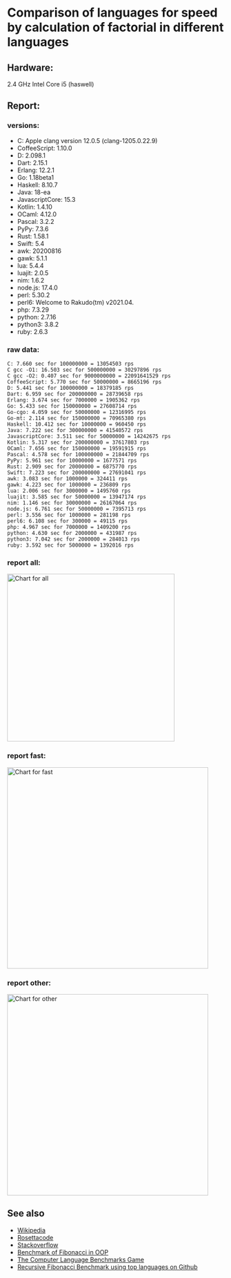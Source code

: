 Comparison of languages for speed by calculation of factorial in different languages
====================================================================================

Hardware:
---------
2.4 GHz Intel Core i5 (haswell)

Report:
-------
### versions:

  * C: Apple clang version 12.0.5 (clang-1205.0.22.9)
  * CoffeeScript: 1.10.0
  * D: 2.098.1
  * Dart: 2.15.1
  * Erlang: 12.2.1
  * Go: 1.18beta1
  * Haskell: 8.10.7
  * Java: 18-ea
  * JavascriptCore: 15.3
  * Kotlin: 1.4.10
  * OCaml: 4.12.0
  * Pascal: 3.2.2
  * PyPy: 7.3.6
  * Rust: 1.58.1
  * Swift: 5.4
  * awk: 20200816
  * gawk: 5.1.1
  * lua: 5.4.4
  * luajit: 2.0.5
  * nim: 1.6.2
  * node.js: 17.4.0
  * perl: 5.30.2
  * perl6: Welcome to Rakudo(tm) v2021.04.
  * php: 7.3.29
  * python: 2.7.16
  * python3: 3.8.2
  * ruby: 2.6.3


### raw data:

    C: 7.660 sec for 100000000 = 13054503 rps
    C gcc -O1: 16.503 sec for 500000000 = 30297896 rps
    C gcc -O2: 0.407 sec for 9000000000 = 22091641529 rps
    CoffeeScript: 5.770 sec for 50000000 = 8665196 rps
    D: 5.441 sec for 100000000 = 18379185 rps
    Dart: 6.959 sec for 200000000 = 28739658 rps
    Erlang: 3.674 sec for 7000000 = 1905362 rps
    Go: 5.433 sec for 150000000 = 27608714 rps
    Go-cgo: 4.059 sec for 50000000 = 12316995 rps
    Go-mt: 2.114 sec for 150000000 = 70965380 rps
    Haskell: 10.412 sec for 10000000 = 960450 rps
    Java: 7.222 sec for 300000000 = 41540572 rps
    JavascriptCore: 3.511 sec for 50000000 = 14242675 rps
    Kotlin: 5.317 sec for 200000000 = 37617803 rps
    OCaml: 7.656 sec for 150000000 = 19591915 rps
    Pascal: 4.578 sec for 100000000 = 21844709 rps
    PyPy: 5.961 sec for 10000000 = 1677571 rps
    Rust: 2.909 sec for 20000000 = 6875770 rps
    Swift: 7.223 sec for 200000000 = 27691041 rps
    awk: 3.083 sec for 1000000 = 324411 rps
    gawk: 4.223 sec for 1000000 = 236809 rps
    lua: 2.006 sec for 3000000 = 1495760 rps
    luajit: 3.585 sec for 50000000 = 13947174 rps
    nim: 1.146 sec for 30000000 = 26167064 rps
    node.js: 6.761 sec for 50000000 = 7395713 rps
    perl: 3.556 sec for 1000000 = 281198 rps
    perl6: 6.108 sec for 300000 = 49115 rps
    php: 4.967 sec for 7000000 = 1409200 rps
    python: 4.630 sec for 2000000 = 431987 rps
    python3: 7.042 sec for 2000000 = 284013 rps
    ruby: 3.592 sec for 5000000 = 1392016 rps


### report all:

<img alt="Chart for all" width="388" src="https://chart.googleapis.com/chart?cht=bhs&chs=582x515&chd=t%3A70965380%2C41540571%2C37617802%2C30297896%2C28739658%2C27691040%2C27608713%2C26167064%2C21844708%2C19591915%2C18379184%2C14242675%2C13947173%2C13054502%2C12316995%2C8665196%2C7395712%2C6875770%2C1905361%2C1677571%2C1495759%2C1409199%2C1392015%2C960450%2C431986%2C324410%2C284012%2C281197%2C236808&chco=4d89f9&chbh=12&chds=0,70965380.3907609&chxt=x,y,r&chxl=1%3A%7Cgawk%7Cperl%7Cpython3%7Cawk%7Cpython%7CHaskell%7Cruby%7Cphp%7Clua%7CPyPy%7CErlang%7CRust%7Cnode.js%7CCoffeeScript%7CGo-cgo%7CC%7Cluajit%7CJavascriptCore%7CD%7COCaml%7CPascal%7Cnim%7CGo%7CSwift%7CDart%7CC%20gcc%20-O1%7CKotlin%7CJava%7CGo-mt%7C2%3A%7C236808%20rps%7C281197%20rps%7C284012%20rps%7C324410%20rps%7C431986%20rps%7C960450%20rps%7C1392015%20rps%7C1409199%20rps%7C1495759%20rps%7C1677571%20rps%7C1905361%20rps%7C6875770%20rps%7C7395712%20rps%7C8665196%20rps%7C12316995%20rps%7C13054502%20rps%7C13947173%20rps%7C14242675%20rps%7C18379184%20rps%7C19591915%20rps%7C21844708%20rps%7C26167064%20rps%7C27608713%20rps%7C27691040%20rps%7C28739658%20rps%7C30297896%20rps%7C37617802%20rps%7C41540571%20rps%7C70965380%20rps%7C0%3A%7C0%20%25%7C10%20%25%7C20%20%25%7C30%20%25%7C40%20%25%7C50%20%25%7C60%20%25%7C70%20%25%7C80%20%25%7C90%20%25%7C100%20%25">

### report fast:

<img alt="Chart for fast" width="466" src="https://chart.googleapis.com/chart?cht=bhs&chs=700x328&chd=t%3A70965380%2C41540571%2C37617802%2C30297896%2C28739658%2C27691040%2C27608713%2C26167064%2C21844708%2C19591915%2C18379184%2C14242675%2C13947173%2C13054502%2C12316995%2C8665196%2C7395712%2C6875770&chco=4d89f9&chbh=12&chds=0,70965380.3907609&chxt=x,y,r&chxl=1%3A%7CRust%7Cnode.js%7CCoffeeScript%7CGo-cgo%7CC%7Cluajit%7CJavascriptCore%7CD%7COCaml%7CPascal%7Cnim%7CGo%7CSwift%7CDart%7CC%20gcc%20-O1%7CKotlin%7CJava%7CGo-mt%7C2%3A%7C6875770%20rps%7C7395712%20rps%7C8665196%20rps%7C12316995%20rps%7C13054502%20rps%7C13947173%20rps%7C14242675%20rps%7C18379184%20rps%7C19591915%20rps%7C21844708%20rps%7C26167064%20rps%7C27608713%20rps%7C27691040%20rps%7C28739658%20rps%7C30297896%20rps%7C37617802%20rps%7C41540571%20rps%7C70965380%20rps%7C0%3A%7C0%20%25%7C10%20%25%7C20%20%25%7C30%20%25%7C40%20%25%7C50%20%25%7C60%20%25%7C70%20%25%7C80%20%25%7C90%20%25%7C100%20%25">

### report other:

<img alt="Chart for other" width="466" src="https://chart.googleapis.com/chart?cht=bhs&chs=700x209&chd=t%3A1905361%2C1677571%2C1495759%2C1409199%2C1392015%2C960450%2C431986%2C324410%2C284012%2C281197%2C236808&chco=4d89f9&chbh=12&chds=0,1905361.97712989&chxt=x,y,r&chxl=1%3A%7Cgawk%7Cperl%7Cpython3%7Cawk%7Cpython%7CHaskell%7Cruby%7Cphp%7Clua%7CPyPy%7CErlang%7C2%3A%7C236808%20rps%7C281197%20rps%7C284012%20rps%7C324410%20rps%7C431986%20rps%7C960450%20rps%7C1392015%20rps%7C1409199%20rps%7C1495759%20rps%7C1677571%20rps%7C1905361%20rps%7C0%3A%7C0%20%25%7C10%20%25%7C20%20%25%7C30%20%25%7C40%20%25%7C50%20%25%7C60%20%25%7C70%20%25%7C80%20%25%7C90%20%25%7C100%20%25">



See also
--------

  * [Wikipedia](http://en.wikipedia.org/wiki/Factorial)
  * [Rosettacode](http://rosettacode.org/wiki/Factorial)
  * [Stackoverflow](http://stackoverflow.com/questions/23930/factorial-algorithms-in-different-languages)
  * [Benchmark of Fibonacci in OOP](https://github.com/Balancer/benchmarks-fib-obj)
  * [The Computer Language Benchmarks Game](http://benchmarksgame.alioth.debian.org)
  * [Recursive Fibonacci Benchmark using top languages on Github](https://github.com/drujensen/fib)
